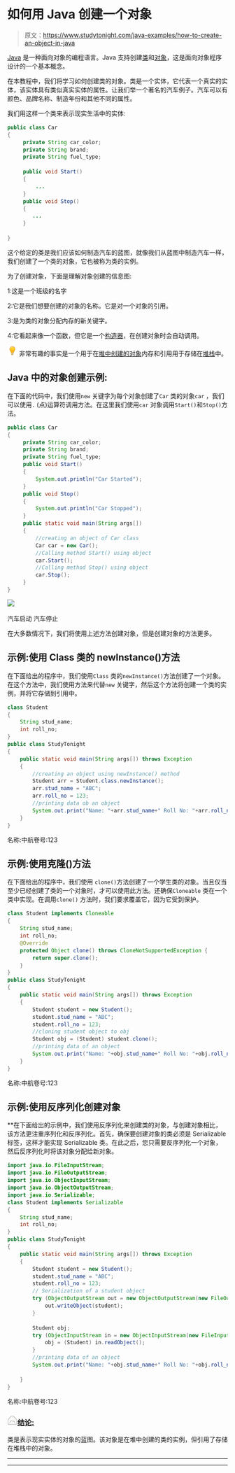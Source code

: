 # 如何用 Java 创建一个对象

> 原文：<https://www.studytonight.com/java-examples/how-to-create-an-object-in-java>

[Java](https://www.studytonight.com/java/) 是一种面向对象的编程语言。Java 支持创建[类](https://www.studytonight.com/java/object-and-classes.php)和[对象](https://www.studytonight.com/java/object-and-classes.php)，这是面向对象程序设计的一个基本概念。

在本教程中，我们将学习如何创建类的对象。类是一个实体，它代表一个真实的实体，该实体具有类似真实实体的属性。让我们举一个著名的汽车例子。汽车可以有颜色、品牌名称、制造年份和其他不同的属性。

我们用这样一个类来表示现实生活中的实体:

```java
public class Car 
{
	 private String car_color;
	 private String brand;
	 private String fuel_type;

	 public void Start()
	 {
		 ...
	 }	 
	 public void Stop()
	 {
		...
	 }	

}
```

这个给定的类是我们应该如何制造汽车的蓝图，就像我们从蓝图中制造汽车一样，我们创建了一个类的对象，它也被称为类的实例。

为了创建对象，下面是理解对象创建的信息图:

1:这是一个班级的名字

2:它是我们想要创建的对象的名称。它是对一个对象的引用。

3:是为类的对象分配内存的新关键字。

4:它看起来像一个函数，但它是一个[构造器](https://www.studytonight.com/java/constructor-in-java.php)，在创建对象时会自动调用。

![enlightened](img/bcefbc0bebd753ed2a05f55c0b74d9f0.png "enlightened") 非常有趣的事实是一个用于在[堆中创建的对象](https://www.studytonight.com/advanced-data-structures/heap)内存和引用用于存储在[堆栈](https://www.studytonight.com/data-structures/stack-data-structure)中。

## Java 中的对象创建示例:

在下面的代码中，我们使用`new` 关键字为每个对象创建了`Car` 类的对象`car` ，我们可以使用`.` (点)运算符调用方法。在这里我们使用`car` 对象调用`Start()`和`Stop()`方法。

```java
public class Car 
{
	 private String car_color;
	 private String brand;
	 private String fuel_type;	 
	 public void Start()
	 {
		 System.out.println("Car Started");
	 }	 
	 public void Stop()
	 {
		 System.out.println("Car Stopped");
	 }		 
	 public static void main(String args[])
	 {
		 //creating an object of Car class
		 Car car = new Car();		
		 //Calling method Start() using object
		 car.Start();		 
		 //Calling method Stop() using object
		 car.Stop();
	 }	 
}
```

![](img/ef535d0ffac80f057a55468dd5c4caaa.png)

汽车启动
汽车停止

在大多数情况下，我们将使用上述方法创建对象，但是创建对象的方法更多。

## **示例:使用 Class 类的 newInstance()方法**

在下面给出的程序中，我们使用`Class` 类的`newInstance()`方法创建了一个对象。在这个方法中，我们使用方法来代替`new` 关键字，然后这个方法将创建一个类的实例，并将它存储到引用中。

```java
class Student
{
	String stud_name;
	int roll_no;
}
public class StudyTonight  
{  
	public static void main(String args[]) throws Exception
	{  
		//creating an object using newInstance() method
		Student arr = Student.class.newInstance();
		arr.stud_name = "ABC";
		arr.roll_no = 123;		
		//printing data ob an object
		System.out.print("Name: "+arr.stud_name+" Roll No: "+arr.roll_no);		 
	}  
} 
```

名称:中航卷号:123

## 示例:**使用克隆()方法**

在下面给出的程序中，我们使用 `clone()`方法创建了一个学生类的对象。当且仅当至少已经创建了类的一个对象时，才可以使用此方法。还确保`Cloneable` 类在一个类中实现。在调用`clone()` 方法时，我们要求覆盖它，因为它受到保护。

```java
class Student implements Cloneable
{
	String stud_name;
	int roll_no;
	@Override
	protected Object clone() throws CloneNotSupportedException {
		return super.clone();
	}
}
public class StudyTonight  
{  
	public static void main(String args[]) throws Exception
	{  
		Student student = new Student();
		student.stud_name = "ABC";
		student.roll_no = 123;		
		//cloning student object to obj
		Student obj = (Student) student.clone();		
		//printing data of an object
		System.out.print("Name: "+obj.stud_name+" Roll No: "+obj.roll_no);		 
	}  
} 
```

名称:中航卷号:123

## 示例:使用反序列化创建对象

 **在下面给出的示例中，我们使用反序列化来创建类的对象，与创建对象相比，该方法更注重序列化和反序列化。首先，确保要创建对象的类必须是 Serializable 标签，这样才能实现 Serializable 类。在此之后，您只需要反序列化一个对象，然后反序列化时将该对象分配给新对象。

```java
import java.io.FileInputStream;
import java.io.FileOutputStream;
import java.io.ObjectInputStream;
import java.io.ObjectOutputStream;
import java.io.Serializable;
class Student implements Serializable
{
	String stud_name;
	int roll_no;
}
public class StudyTonight  
{  
	public static void main(String args[]) throws Exception
	{  
		Student student = new Student();
		student.stud_name = "ABC";
		student.roll_no = 123;			
		// Serialization of a student object
        try (ObjectOutputStream out = new ObjectOutputStream(new FileOutputStream("data.obj"))){
            out.writeObject(student);
        }

        Student obj;
        try (ObjectInputStream in = new ObjectInputStream(new FileInputStream("data.obj"))) {
            obj = (Student) in.readObject();
        }		
		//printing data of an object
		System.out.print("Name: "+obj.stud_name+" Roll No: "+obj.roll_no);		

	}  
} 
```

名称:中航卷号:123

### <u>**![mail](img/6ad6846af98aad278a954670e0e6f06b.png "mail")结论:**</u>

类是表示现实实体的对象的蓝图。该对象是在堆中创建的类的实例，但引用了存储在堆栈中的对象。

* * *

* * ***